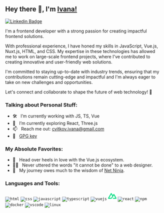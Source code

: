 ## Hey there 👋, I'm [Ivana!](https://icvitkov.github.io)

[![Linkedin Badge](https://img.shields.io/badge/-LinkedIn-0e76a8?style=flat-square&logo=Linkedin&logoColor=white)](https://www.linkedin.com/in/ivana-cvitkovi%C4%87-6b1092209/)

I'm a frontend developer with a strong passion for creating impactful frontend solutions. 

With professional experience, I have honed my skills in JavaScript, Vue.js, Nuxt.js, HTML, and CSS. My expertise in these technologies has allowed me to work on large-scale frontend projects, where I've contributed to creating innovative and user-friendly web solutions. 

I'm committed to staying up-to-date with industry trends, ensuring that my contributions remain cutting-edge and impactful and I'm always eager to take on new challenges and opportunities.

Let's connect and collaborate to shape the future of web technology! 🌟


### Talking about Personal Stuff:

- 🛠 &nbsp; I’m currently working with JS, TS, Vue
- 🚀 &nbsp; I’m currently exploring React, Three.js
- 📫 &nbsp; Reach me out: cvitkov.ivana@gmail.com
- 🔑 &nbsp; [GPG key](https://keys.openpgp.org/vks/v1/by-fingerprint/14288347545644A003D51CB3524EC245192050D4)

### My Absolute Favorites:

- 💚 &nbsp; Head over heels in love with the Vue.js ecosystem.
- 🧙‍♀️ &nbsp; Never uttered the words "it cannot be done" to a web designer.
- 🥷 &nbsp; My journey owes much to the wisdom of [Net Ninja](https://netninja.dev/).

### Languages and Tools:

<code><img height="33" src="https://github.com/bablubambal/All_logo_and_pictures/blob/main/others/html.svg" alt="html"></code>
<code><img height="33" src="https://github.com/bablubambal/All_logo_and_pictures/blob/main/others/css.svg" alt="css"></code>
<code><img height="27" src="https://github.com/bablubambal/All_logo_and_pictures/blob/main/programming%20languages/javascript.svg" alt="javascript"></code>
<code><img height="27" src="https://github.com/bablubambal/All_logo_and_pictures/blob/main/programming%20languages/typescript.svg" alt="typescript"></code>
<code><img height="27" src="https://github.com/bablubambal/All_logo_and_pictures/blob/main/frameworks/vuejs.svg" alt="vuejs"></code>
<code><img height="27" src="https://github.com/nuxt/modules/blob/main/icons/nuxt.svg" alt="nuxt"></code>
<code><img height="27" src="https://github.com/bablubambal/All_logo_and_pictures/blob/main/frameworks/react.svg" alt="react"></code>
<code><img height="30" src="https://github.com/bablubambal/All_logo_and_pictures/blob/main/others/npm.svg" alt="npm"></code>
<code><img height="30" src="https://github.com/bablubambal/All_logo_and_pictures/blob/main/cloud/docker.svg" alt="docker"></code>
<code><img height="27" src="https://github.com/bablubambal/All_logo_and_pictures/blob/main/text%20editors/vscode.svg" alt="vscode"></code>
<code><img height="27" src="https://github.com/bablubambal/All_logo_and_pictures/blob/main/social%20icons/linux.svg" alt="linux"></code>


</details>
